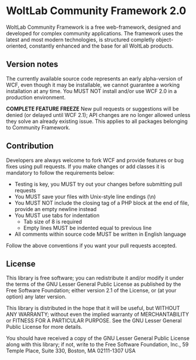WoltLab Community Framework 2.0
===============================

WoltLab Community Framework is a free web-framework, designed and developed for complex community applications. The framework uses the latest and most modern technologies, is structured completly object-oriented, constantly enhanced and the base for all WoltLab products.

Version notes
-------------

The currently available source code represents an early alpha-version of WCF, even though it may be installable, we cannot guarantee a working installation at any time. You MUST NOT install and/or use WCF 2.0 in a production environment.

**COMPLETE FEATURE FREEZE**
New pull requests or suggestions will be denied (or delayed until WCF 2.1); API changes are no longer allowed unless they solve an already existing issue.
This applies to all packages belonging to Community Framework.

Contribution
------------

Developers are always welcome to fork WCF and provide features or bug fixes using pull requests. If you make changes or add classes it is mandatory to follow the requirements below:

* Testing is key, you MUST try out your changes before submitting pull requests
* You MUST save your files with Unix-style line endings (\n)
* You MUST NOT include the closing tag of a PHP block at the end of file, provide an empty newline instead
* You MUST use tabs for indentation
    * Tab size of 8 is required
    * Empty lines MUST be indented equal to previous line
* All comments within source code MUST be written in English language

Follow the above conventions if you want your pull requests accepted.

License
-------

This library is free software; you can redistribute it and/or
modify it under the terms of the GNU Lesser General Public License
as published by the Free Software Foundation; either version 2.1
of the License, or (at your option) any later version.

This library is distributed in the hope that it will be useful,
but WITHOUT ANY WARRANTY; without even the implied warranty of
MERCHANTABILITY or FITNESS FOR A PARTICULAR PURPOSE. See the GNU
Lesser General Public License for more details.

You should have received a copy of the GNU Lesser General Public
License along with this library; if not, write to the Free Software
Foundation, Inc., 59 Temple Place, Suite 330, Boston, MA 02111-1307 USA
